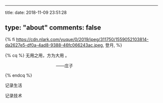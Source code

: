 ﻿---

title: 
date: 2018-11-09 23:51:28

type: "about"
comments: false
---
{% fi https://cdn.nlark.com/yuque/0/2019/jpeg/311750/1559052103814-da2627e5-df0a-4ad8-9388-46fc066243ac.jpeg, 登月,  %}

{% cq %}
无用之用，方为大用  。    
<p style="text-indent:12em">——庄子 </p>    
{% endcq %}         

<div class="note default"><p>记录生活</p></div>  

<div class="note primary"><p>记录技术</p></div>






